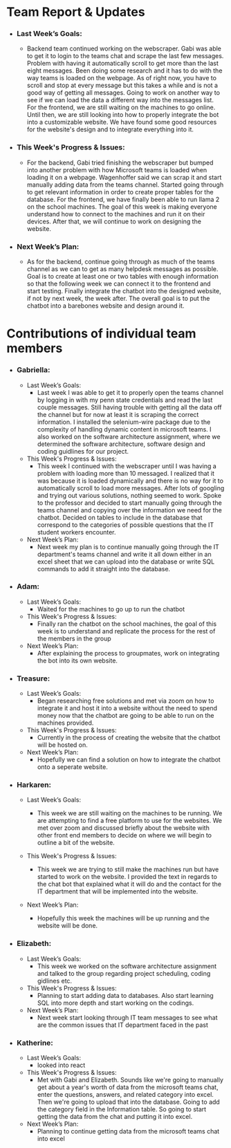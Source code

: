 # Team Report & Updates
  - ### Last Week’s Goals:
      -  Backend team continued working on the webscraper. Gabi was able to get it to login to the teams chat and scrape the last few messages. Problem with having it automatically scroll to get more than the last eight messages. Been doing some research and it has to do with the way teams is loaded on the webpage. As of right now, you have to scroll and stop at every message but this takes a while and is not a good way of getting all messages. Going to work on another way to see if we can load the data a different way into the messages list. For the frontend, we are still waiting on the machines to go online. Until then, we are still looking into how to properly integrate the bot into a customizable website. We have found some good resources for the website's design and to integrate everything into it.
  - ### This Week's Progress & Issues:
      -  For the backend, Gabi tried finishing the webscraper but bumped into another problem with how Microsoft teams is loaded when loading it on a webpage. Wagenhoffer said we can scrap it and start manually adding data from the teams channel. Started going through to get relevant information in order to create proper tables for the database. For the frontend, we have finally been able to run llama 2 on the school machines. The goal of this week is making everyone understand how to connect to the machines and run it on their devices. After that, we will continue to work on designing the website.
  - ### Next Week’s Plan:
      -  As for the backend, continue going through as much of the teams channel as we can to get as many helpdesk messages as possible. Goal is to create at least one or two tables with enough information so that the following week we can connect it to the frontend and start testing.  Finally integrate the chatbot into the designed website, if not by next week, the week after. The overall goal is to put the chatbot into a barebones website and design around it. 

# Contributions of individual team members
  - ### Gabriella:
      - Last Week’s Goals:
          -  Last week I was able to get it to properly open the teams channel by logging in with my penn state credentials and read the last couple messages. Still having trouble with getting all the data off the channel but for now at least it is scraping the correct information. I installed the selenium-wire package due to the complexity of handling dynamic content in microsoft teams. I also worked on the software architecture assignment, where we determined the software architecture, software design and coding guidlines for our project.
      - This Week's Progress & Issues:
          -  This week I continued with the webscraper until I was having a problem with loading more than 10 messaged. I realized that it was because it is loaded dynamically and there is no way for it to automatically scroll to load more messages. After lots of googling and trying out various solutions, nothing seemed to work. Spoke to the professor and decided to start manually going through the teams channel and copying over the information we need for the chatbot. Decided on tables to include in the database that correspond to the categories of possible questions that the IT student workers encounter. 
      - Next Week’s Plan:
          -  Next week my plan is to continue manually going through the IT department's teams channel and write it all down either in an excel sheet that we can upload into the database or write SQL commands to add it straight into the database. 
  
  - ### Adam:
      - Last Week’s Goals:
          -  Waited for the machines to go up to run the chatbot 
      - This Week's Progress & Issues:
          -  Finally ran the chatbot on the school machines, the goal of this week is to understand and replicate the process for the rest of the members in the group
      - Next Week’s Plan:
          -  After explaining the process to groupmates, work on integrating the bot into its own website. 
        
  - ### Treasure:
      - Last Week’s Goals:
          -  Began researching free solutions and met via zoom on how to integrate it and host it into a website without the need to spend money now that the chatbot are going to be able to run on the machines provided.
      - This Week's Progress & Issues:
          -  Currently in the process of creating the website that the chatbot will be hosted on.
      - Next Week’s Plan:
          -  Hopefully we can find a solution on how to integrate the chatbot onto a seperate website.
          
  - ### Harkaren:
      - Last Week’s Goals:
          - This week we are still waiting on the machines to be running. We are attempting to find a free platform to use for the websites. We met over zoom and discussed briefly about the website with other front end members to decide on where we will begin to outline a bit of the website.
     
      - This Week's Progress & Issues:
          -  This week we are trying to still make the machines run but have started to work on the website. I provided the text in regards to the chat bot that explained what it will do and the contact for the IT department that will be implemented into the website.    
      
      - Next Week’s Plan:
          -  Hopefully this week the machines will be up running and the website will be done. 
        
  - ### Elizabeth:
      - Last Week’s Goals:
          -  This week we worked on the software architecture assignment and talked to the group regarding project scheduling,                    coding gidlines etc.
      - This Week's Progress & Issues:
          -  Planning to start adding data to databases. Also start learning SQL into more depth and start working on the codings.
      - Next Week’s Plan:
          -  Next week start looking through IT team messages to see what are the common issues that IT department faced in the past
        
  - ### Katherine:
      - Last Week’s Goals:
          -  looked into react 
      - This Week's Progress & Issues:
          -  Met with Gabi and Elizabeth. Sounds like we're going to manually get about a year's worth of data from the microsoft teams chat, enter the questions, answers, and related category into excel. Then we're going to upload that into the database. Going to add the category field in the Information table. So going to start getting the data from the chat and putting it into excel.
      - Next Week’s Plan:
          -  Planning to continue getting data from the microsoft teams chat into excel

